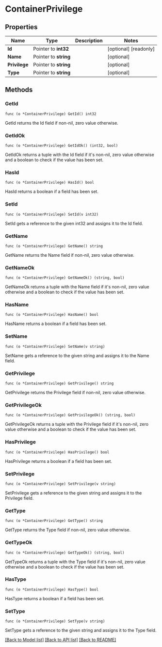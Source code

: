 # ContainerPrivilege

## Properties

Name | Type | Description | Notes
------------ | ------------- | ------------- | -------------
**Id** | Pointer to **int32** |  | [optional] [readonly] 
**Name** | Pointer to **string** |  | [optional] 
**Privilege** | Pointer to **string** |  | [optional] 
**Type** | Pointer to **string** |  | [optional] 

## Methods

### GetId

`func (o *ContainerPrivilege) GetId() int32`

GetId returns the Id field if non-nil, zero value otherwise.

### GetIdOk

`func (o *ContainerPrivilege) GetIdOk() (int32, bool)`

GetIdOk returns a tuple with the Id field if it's non-nil, zero value otherwise
and a boolean to check if the value has been set.

### HasId

`func (o *ContainerPrivilege) HasId() bool`

HasId returns a boolean if a field has been set.

### SetId

`func (o *ContainerPrivilege) SetId(v int32)`

SetId gets a reference to the given int32 and assigns it to the Id field.

### GetName

`func (o *ContainerPrivilege) GetName() string`

GetName returns the Name field if non-nil, zero value otherwise.

### GetNameOk

`func (o *ContainerPrivilege) GetNameOk() (string, bool)`

GetNameOk returns a tuple with the Name field if it's non-nil, zero value otherwise
and a boolean to check if the value has been set.

### HasName

`func (o *ContainerPrivilege) HasName() bool`

HasName returns a boolean if a field has been set.

### SetName

`func (o *ContainerPrivilege) SetName(v string)`

SetName gets a reference to the given string and assigns it to the Name field.

### GetPrivilege

`func (o *ContainerPrivilege) GetPrivilege() string`

GetPrivilege returns the Privilege field if non-nil, zero value otherwise.

### GetPrivilegeOk

`func (o *ContainerPrivilege) GetPrivilegeOk() (string, bool)`

GetPrivilegeOk returns a tuple with the Privilege field if it's non-nil, zero value otherwise
and a boolean to check if the value has been set.

### HasPrivilege

`func (o *ContainerPrivilege) HasPrivilege() bool`

HasPrivilege returns a boolean if a field has been set.

### SetPrivilege

`func (o *ContainerPrivilege) SetPrivilege(v string)`

SetPrivilege gets a reference to the given string and assigns it to the Privilege field.

### GetType

`func (o *ContainerPrivilege) GetType() string`

GetType returns the Type field if non-nil, zero value otherwise.

### GetTypeOk

`func (o *ContainerPrivilege) GetTypeOk() (string, bool)`

GetTypeOk returns a tuple with the Type field if it's non-nil, zero value otherwise
and a boolean to check if the value has been set.

### HasType

`func (o *ContainerPrivilege) HasType() bool`

HasType returns a boolean if a field has been set.

### SetType

`func (o *ContainerPrivilege) SetType(v string)`

SetType gets a reference to the given string and assigns it to the Type field.


[[Back to Model list]](../README.md#documentation-for-models) [[Back to API list]](../README.md#documentation-for-api-endpoints) [[Back to README]](../README.md)



